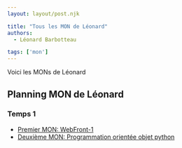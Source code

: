 ```yaml
---
layout: layout/post.njk

title: "Tous les MON de Léonard"
authors:
  - Léonard Barbotteau

tags: ['mon']
---
```

<!-- Début Résumé -->
Voici les MONs de Léonard
<!-- fin résumé -->

## Planning MON de Léonard

### Temps 1
- [Premier MON: WebFront-1](./WebFront-1/)
- [Deuxième MON: Programmation orientée objet python](./ObjetPython/)

